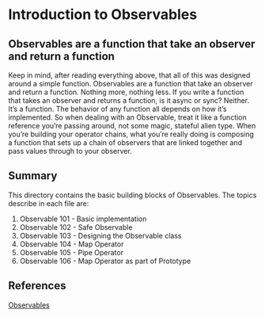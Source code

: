 
# Introduction to Observables


## Observables are a function that take an observer and return a function

Keep in mind, after reading everything above, that all of this was designed around a 
simple function. Observables are a function that take an observer and return a function. 
Nothing more, nothing less. If you write a function that takes an observer and returns 
a function, is it async or sync? Neither. It’s a function. The behavior of any function
all depends on how it’s implemented. So when dealing with an Observable, treat it like
a function reference you’re passing around, not some magic, stateful alien type. 
When you’re building your operator chains, what you’re really doing is composing 
a function that sets up a chain of observers that are linked together and pass values 
through to your observer.


## Summary

This directory contains the basic building blocks of Observables. The topics describe
in each file are:


1. Observable 101 - Basic implementation
2. Observable 102 - Safe Observable
3. Observable 103 - Designing the Observable class
4. Observable 104 - Map Operator
5. Observable 105 - Pipe Operator
6. Observable 106 - Map Operator as part of Prototype



## References

[Observables](https://medium.com/@benlesh/learning-observable-by-building-observable-d5da57405d87)
